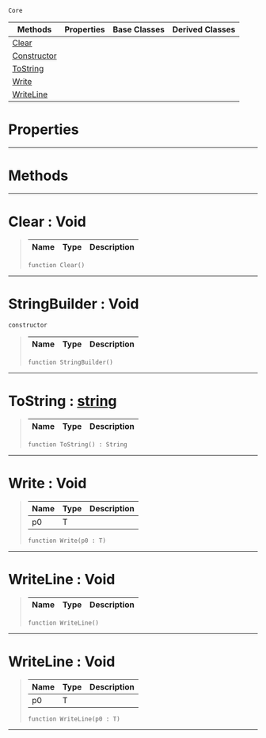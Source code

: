  `Core`

|Methods|Properties|Base Classes|Derived Classes|
|---|---|---|---|
|[Clear](stringbuilder.md#clear-void)| | | |
|[Constructor](stringbuilder.md#stringbuilder-void)| | | |
|[ToString](stringbuilder.md#tostring-zilch-engine-doc)| | | |
|[Write](stringbuilder.md#write-void)| | | |
|[WriteLine](stringbuilder.md#writeline-void)| | | |


 #  Properties


---  
 #  Methods


---  
 #  Clear : Void

> 
> |Name|Type|Description|
> |---|---|---|
> ```TS:Nada
> function Clear()
> ``` 


---  
 #  StringBuilder : Void

 `constructor`

> 
> |Name|Type|Description|
> |---|---|---|
> ```TS:Nada
> function StringBuilder()
> ``` 


---  
 #  ToString : [string](string.md)

> 
> |Name|Type|Description|
> |---|---|---|
> ```TS:Nada
> function ToString() : String
> ``` 


---  
 #  Write : Void

> 
> |Name|Type|Description|
> |---|---|---|
> |p0|T| |
> ```TS:Nada
> function Write(p0 : T)
> ``` 


---  
 #  WriteLine : Void

> 
> |Name|Type|Description|
> |---|---|---|
> ```TS:Nada
> function WriteLine()
> ``` 


---  
 #  WriteLine : Void

> 
> |Name|Type|Description|
> |---|---|---|
> |p0|T| |
> ```TS:Nada
> function WriteLine(p0 : T)
> ``` 


---  
 

 